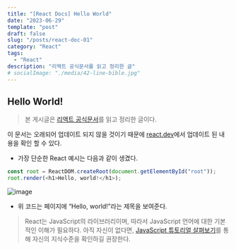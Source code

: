 ```yaml
---
title: "[React Docs] Hello World"
date: "2023-06-29"
template: "post"
draft: false
slug: "/posts/react-doc-01"
category: "React"
tags:
  - "React"
description: "리액트 공식문서를 읽고 정리한 글"
# socialImage: "./media/42-line-bible.jpg"
---
```

## Hello World!

> 본 게시글은 [리액트 공식문서](https://reactjs.org/docs/getting-started.html)를 읽고 정리한 글이다.

이 문서는 오래되어 업데이트 되지 않을 것이기 때문에 [react.dev](https://react.dev)에서 업데이트 된 내용을 확인 할 수 있다.

- 가장 단순한 React 예시는 다음과 같이 생겼다.

```js
const root = ReactDOM.createRoot(document.getElementById("root"));
root.render(<h1>Hello, world!</h1>);
```

![image](https://github.com/tamoimi/tami-portfolio/assets/100749520/6dea3f3c-5dc7-4d64-a7fa-9f055e9e2637)

- 위 코드는 페이지에 “Hello, world!”라는 제목을 보여준다.

> React는 JavaScript의 라이브러리이며, 따라서 JavaScript 언어에 대한 기본적인 이해가 필요하다. 아직 자신이 없다면, [JavaScript 튜토리얼 살펴보기](https://developer.mozilla.org/ko/docs/A_re-introduction_to_JavaScript)를 통해 자신의 지식수준을 확인하길 권장한다.




